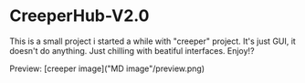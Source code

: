 # CreeperHub-V2.0
This is a small project i started a while with "creeper" project. It's just GUI, it doesn't do anything. Just chilling with beatiful interfaces. Enjoy!?

Preview:
[creeper image]("MD image"/preview.png)
